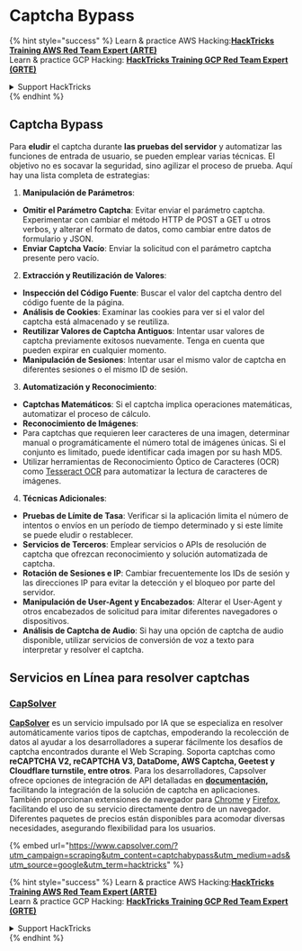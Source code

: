 # Captcha Bypass

{% hint style="success" %}
Learn & practice AWS Hacking:<img src="../.gitbook/assets/arte.png" alt="" data-size="line">[**HackTricks Training AWS Red Team Expert (ARTE)**](https://training.hacktricks.xyz/courses/arte)<img src="../.gitbook/assets/arte.png" alt="" data-size="line">\
Learn & practice GCP Hacking: <img src="../.gitbook/assets/grte.png" alt="" data-size="line">[**HackTricks Training GCP Red Team Expert (GRTE)**<img src="../.gitbook/assets/grte.png" alt="" data-size="line">](https://training.hacktricks.xyz/courses/grte)

<details>

<summary>Support HackTricks</summary>

* Check the [**subscription plans**](https://github.com/sponsors/carlospolop)!
* **Join the** 💬 [**Discord group**](https://discord.gg/hRep4RUj7f) or the [**telegram group**](https://t.me/peass) or **follow** us on **Twitter** 🐦 [**@hacktricks\_live**](https://twitter.com/hacktricks\_live)**.**
* **Share hacking tricks by submitting PRs to the** [**HackTricks**](https://github.com/carlospolop/hacktricks) and [**HackTricks Cloud**](https://github.com/carlospolop/hacktricks-cloud) github repos.

</details>
{% endhint %}

## Captcha Bypass

Para **eludir** el captcha durante **las pruebas del servidor** y automatizar las funciones de entrada de usuario, se pueden emplear varias técnicas. El objetivo no es socavar la seguridad, sino agilizar el proceso de prueba. Aquí hay una lista completa de estrategias:

1. **Manipulación de Parámetros**:
* **Omitir el Parámetro Captcha**: Evitar enviar el parámetro captcha. Experimentar con cambiar el método HTTP de POST a GET u otros verbos, y alterar el formato de datos, como cambiar entre datos de formulario y JSON.
* **Enviar Captcha Vacío**: Enviar la solicitud con el parámetro captcha presente pero vacío.
2. **Extracción y Reutilización de Valores**:
* **Inspección del Código Fuente**: Buscar el valor del captcha dentro del código fuente de la página.
* **Análisis de Cookies**: Examinar las cookies para ver si el valor del captcha está almacenado y se reutiliza.
* **Reutilizar Valores de Captcha Antiguos**: Intentar usar valores de captcha previamente exitosos nuevamente. Tenga en cuenta que pueden expirar en cualquier momento.
* **Manipulación de Sesiones**: Intentar usar el mismo valor de captcha en diferentes sesiones o el mismo ID de sesión.
3. **Automatización y Reconocimiento**:
* **Captchas Matemáticos**: Si el captcha implica operaciones matemáticas, automatizar el proceso de cálculo.
* **Reconocimiento de Imágenes**:
* Para captchas que requieren leer caracteres de una imagen, determinar manual o programáticamente el número total de imágenes únicas. Si el conjunto es limitado, puede identificar cada imagen por su hash MD5.
* Utilizar herramientas de Reconocimiento Óptico de Caracteres (OCR) como [Tesseract OCR](https://github.com/tesseract-ocr/tesseract) para automatizar la lectura de caracteres de imágenes.
4. **Técnicas Adicionales**:
* **Pruebas de Límite de Tasa**: Verificar si la aplicación limita el número de intentos o envíos en un período de tiempo determinado y si este límite se puede eludir o restablecer.
* **Servicios de Terceros**: Emplear servicios o APIs de resolución de captcha que ofrezcan reconocimiento y solución automatizada de captcha.
* **Rotación de Sesiones e IP**: Cambiar frecuentemente los IDs de sesión y las direcciones IP para evitar la detección y el bloqueo por parte del servidor.
* **Manipulación de User-Agent y Encabezados**: Alterar el User-Agent y otros encabezados de solicitud para imitar diferentes navegadores o dispositivos.
* **Análisis de Captcha de Audio**: Si hay una opción de captcha de audio disponible, utilizar servicios de conversión de voz a texto para interpretar y resolver el captcha.

## Servicios en Línea para resolver captchas

### [CapSolver](https://www.capsolver.com/?utm\_source=google\&utm\_medium=ads\&utm\_campaign=scraping\&utm\_term=hacktricks\&utm\_content=captchabypass)

[**CapSolver**](https://www.capsolver.com/?utm\_source=google\&utm\_medium=ads\&utm\_campaign=scraping\&utm\_term=hacktricks\&utm\_content=captchabypass) es un servicio impulsado por IA que se especializa en resolver automáticamente varios tipos de captchas, empoderando la recolección de datos al ayudar a los desarrolladores a superar fácilmente los desafíos de captcha encontrados durante el Web Scraping. Soporta captchas como **reCAPTCHA V2, reCAPTCHA V3, DataDome, AWS Captcha, Geetest y Cloudflare turnstile, entre otros**. Para los desarrolladores, Capsolver ofrece opciones de integración de API detalladas en [**documentación**](https://docs.capsolver.com/?utm\_source=github\&utm\_medium=banner\_github\&utm\_campaign=fcsrv)**,** facilitando la integración de la solución de captcha en aplicaciones. También proporcionan extensiones de navegador para [Chrome](https://chromewebstore.google.com/detail/captcha-solver-auto-captc/pgojnojmmhpofjgdmaebadhbocahppod) y [Firefox](https://addons.mozilla.org/es/firefox/addon/capsolver-captcha-solver/), facilitando el uso de su servicio directamente dentro de un navegador. Diferentes paquetes de precios están disponibles para acomodar diversas necesidades, asegurando flexibilidad para los usuarios.

{% embed url="https://www.capsolver.com/?utm_campaign=scraping&utm_content=captchabypass&utm_medium=ads&utm_source=google&utm_term=hacktricks" %}

{% hint style="success" %}
Learn & practice AWS Hacking:<img src="../.gitbook/assets/arte.png" alt="" data-size="line">[**HackTricks Training AWS Red Team Expert (ARTE)**](https://training.hacktricks.xyz/courses/arte)<img src="../.gitbook/assets/arte.png" alt="" data-size="line">\
Learn & practice GCP Hacking: <img src="../.gitbook/assets/grte.png" alt="" data-size="line">[**HackTricks Training GCP Red Team Expert (GRTE)**<img src="../.gitbook/assets/grte.png" alt="" data-size="line">](https://training.hacktricks.xyz/courses/grte)

<details>

<summary>Support HackTricks</summary>

* Check the [**subscription plans**](https://github.com/sponsors/carlospolop)!
* **Join the** 💬 [**Discord group**](https://discord.gg/hRep4RUj7f) or the [**telegram group**](https://t.me/peass) or **follow** us on **Twitter** 🐦 [**@hacktricks\_live**](https://twitter.com/hacktricks\_live)**.**
* **Share hacking tricks by submitting PRs to the** [**HackTricks**](https://github.com/carlospolop/hacktricks) and [**HackTricks Cloud**](https://github.com/carlospolop/hacktricks-cloud) github repos.

</details>
{% endhint %}
